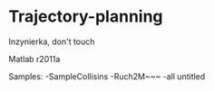 Trajectory-planning
===================

Inzynierka, don't touch

Matlab r2011a

Samples:
-SampleCollisins
-Ruch2M~~~
-all untitled
